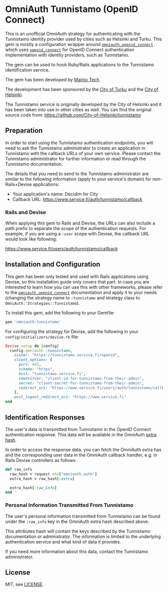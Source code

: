 # OmniAuth Tunnistamo (OpenID Connect)

This is an unofficial OmniAuth strategy for authenticating with the Tunnistamo
identity provider used by cities such as Helsinki and Turku. This gem is mostly
a configuration wrapper around
[`omniauth_openid_connect`](https://github.com/m0n9oose/omniauth_openid_connect)
which uses [`openid_connect`](https://github.com/nov/openid_connect) for OpenID
Connect authentication implementation with identity providers, such as
Tunnistamo.

The gem can be used to hook Ruby/Rails applications to the Tunnistamo
identification service.

The gem has been developed by [Mainio Tech](https://www.mainiotech.fi/).

The development has been sponsored by the
[City of Turku](https://www.turku.fi/) and the
[City of Helsinki](https://www.hel.fi/).

The Tunnistamo service is originally developed by the City of Helsinki and it
has been taken into use in other cities as well. You can find the original
source code from:
https://github.com/City-of-Helsinki/tunnistamo

## Preparation

In order to start using the Tunnistamo authentication endpoints, you will need
to ask the Tunnistamo administrator to create an application in Tunnistamo
with the callback URLs of your own service. Please contact the Tunnistamo
administrator for further information or read through the Tunnistamo
documentation.

The details that you need to send to the Tunnistamo administrator are similar to
the following information (apply to your service's domain) for
non-Rails+Devise applications:

- Your application's name: Decidim for City
- Callback URL: https://www.service.fi/auth/tunnistamo/callback

### Rails and Devise

When applying this gem to Rails and Devise, the URLs can also include a path
prefix to separate the scope of the authentication requests. For example, if
you are using a `:user` scope with Devise, the callback URL would look like
following:

https://www.service.fi/users/auth/tunnistamo/callback

## Installation and Configuration

This gem has been only tested and used with Rails applications using Devise, so
this installation guide only covers that part. In case you are interested to
learn how you can use this with other frameworks, please refer to the
[`omniauth_openid_connect`](https://github.com/m0n9oose/omniauth_openid_connect)
documentation and apply it to your needs (changing the strategy name to
`:tunnistamo` and strategy class to `OmniAuth::Strategies::Tunnistamo`).

To install this gem, add the following to your Gemfile:

```ruby
gem 'omniauth-tunnistamo'
```

For configuring the strategy for Devise, add the following in your
`config/initializers/devise.rb` file:

```ruby
Devise.setup do |config|
  config.omniauth :tunnistamo,
    issuer: "https://tunnistamo.service.fi/openid",
    client_options: {
      port: 443,
      scheme: "https",
      host: "tunnistamo.service.fi",
      identifier: "client-id-for-tunnistamo-from-their-admin",
      secret: "client-secret-for-tunnistamo-from-their-admin",
      redirect_uri: "https://www.service.fi/users/auth/tunnistamo/callback"
    },
    post_logout_redirect_uri: "https://www.service.fi"
end
```

## Identification Responses

The user's data is transmitted from Tunnistamo in the OpenID Connect
authentication response. This data will be available in the OmniAuth
[extra hash](https://github.com/omniauth/omniauth/wiki/Auth-Hash-Schema#schema-10-and-later).

In order to access the response data, you can fetch the OmniAuth extra has and
the corresponding user data in the OmniAuth callback handler, e.g. in Rails
Devise controllers as follows:

```ruby
def raw_info
  raw_hash = request.env["omniauth.auth"]
  extra_hash = raw_hash[:extra]

  extra_hash[:raw_info]
end
```

### Personal Information Transmitted From Tunnistamo

The user's personal information transmitted from Tunnistamo can be found under
the `:raw_info` key in the OmniAuth extra hash described above.

This attributes hash will contain the keys described by the Tunnistamo
documentation or administrator. The information is limited to the underlying
authentication service and what kind of data it provides.

If you need more information about this data, contact the Tunnistamo
administrator.

## License

MIT, see [LICENSE](LICENSE).
